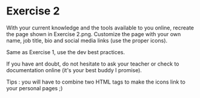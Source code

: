 # Exercise 2

With your current knowledge and the tools available to you online, recreate the page shown in Exercise 2.png. Customize the page with your own name, job title, bio and social media links (use the proper icons).

Same as Exercise 1, use the dev best practices.

If you have ant doubt, do not hesitate to ask your teacher or check to documentation online (it's your best buddy I promise).

Tips : you will have to combine two HTML tags to make the icons link to your personal pages ;)